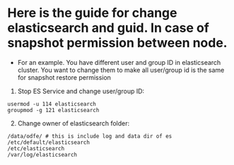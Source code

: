 # Here is the guide for change elasticsearch and guid. In case of snapshot permission between node.
- For an example. You have different user and group ID in elasticsearch cluster. You want to change them to make all user/group id is the same for snapshot restore permission

1. Stop ES Service and change user/group ID:
```
usermod -u 114 elasticsearch
groupmod -g 121 elasticsearch
```

2. Change owner of elasticsearch folder:
```
/data/odfe/ # this is include log and data dir of es
/etc/default/elasticsearch
/etc/elasticsearch
/var/log/elasticsearch
```
